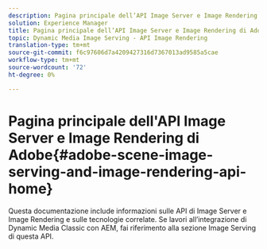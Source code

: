 ```yaml
---
description: Pagina principale dell’API Image Server e Image Rendering di Adobe Dynamic Media
solution: Experience Manager
title: Pagina principale dell’API Image Server e Image Rendering di Adobe Dynamic Media
topic: Dynamic Media Image Serving - API Image Rendering
translation-type: tm+mt
source-git-commit: f6c97606d7a4209427316d7367013ad9585a5cae
workflow-type: tm+mt
source-wordcount: '72'
ht-degree: 0%

---
```



# Pagina principale dell&#39;API Image Server e Image Rendering di Adobe{#adobe-scene-image-serving-and-image-rendering-api-home}

Questa documentazione include informazioni sulle API di Image Server e Image Rendering e sulle tecnologie correlate. Se lavori all’integrazione di Dynamic Media Classic con AEM, fai riferimento alla sezione Image Serving di questa API.